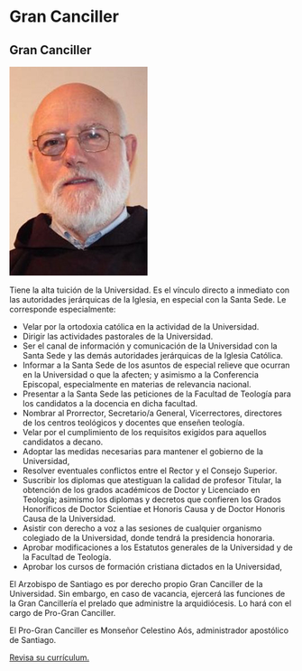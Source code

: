 # Gran Canciller

## Gran Canciller

![Monse&#xF1;or Celestino A&#xF3;s, Pro-Gran Canciller.](../../../.gitbook/assets/celestino_aos.jpg)

Tiene la alta tuición de la Universidad. Es el vínculo directo a inmediato con las autoridades jerárquicas de la Iglesia, en especial con la Santa Sede. Le corresponde especialmente:

* Velar por la ortodoxia católica en la actividad de la Universidad.
* Dirigir las actividades pastorales de la Universidad.
* Ser el canal de información y comunicación de la Universidad con la Santa Sede y las demás autoridades jerárquicas de la Iglesia Católica.
* Informar a la Santa Sede de los asuntos de especial relieve que ocurran en la Universidad o que la afecten; y asimismo a la Conferencia Episcopal, especialmente en materias de relevancia nacional.
* Presentar a la Santa Sede las peticiones de la Facultad de Teología para los candidatos a la docencia en dicha facultad.
* Nombrar al Prorrector, Secretario/a General, Vicerrectores, directores de los centros teológicos y docentes que enseñen teología.
* Velar por el cumplimiento de los requisitos exigidos para aquellos candidatos a decano.
* Adoptar las medidas necesarias para mantener el gobierno de la Universidad,
* Resolver eventuales conflictos entre el Rector y el Consejo Superior.
* Suscribir los diplomas que atestiguan la calidad de profesor Titular, la obtención de los grados académicos de Doctor y Licenciado en Teología; asimismo los diplomas y decretos que confieren los Grados Honoríficos de Doctor Scientiae et Honoris Causa y de Doctor Honoris Causa de la Universidad.
* Asistir con derecho a voz a las sesiones de cualquier organismo colegiado de la Universidad, donde tendrá la presidencia honoraria.
* Aprobar modificaciones a los Estatutos generales de la Universidad y de la Facultad de Teología.
* Aprobar los cursos de formación cristiana dictados en la Universidad,

El Arzobispo de Santiago es por derecho propio Gran Canciller de la Universidad. Sin embargo, en caso de vacancia, ejercerá las funciones de la Gran Cancillería el prelado que administre la arquidiócesis. Lo hará con el cargo de Pro-Gran Canciller.

El Pro-Gran Canciller es Monseñor Celestino Aós, administrador apostólico de Santiago.

[Revisa su currículum. ](http://iglesia.cl/diocesis_detalle.php?diocesis=12)

